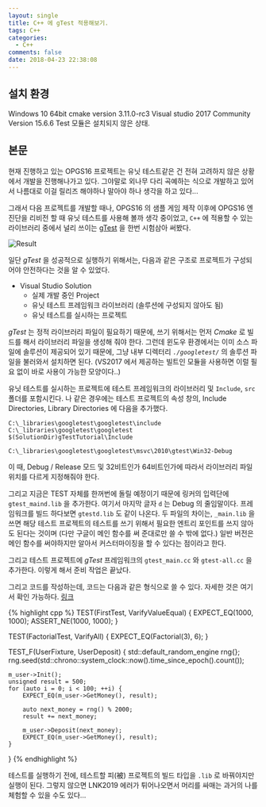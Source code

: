 ```yaml
---
layout: single
title: C++ 에 gTest 적용해보기.
tags: C++
categories:
  - C++
comments: false
date: 2018-04-23 22:38:08
---
```


<!-- more -->
## 설치 환경

Windows 10 64bit
cmake version 3.11.0-rc3
Visual studio 2017 Community Version 15.6.6
Test 모듈은 설치되지 않은 상태.

## 본문

현재 진행하고 있는 OPGS16 프로젝트는 유닛 테스트같은 건 전혀 고려하지 않은 상황에서 개발을 진행해나가고 있다. 그야말로 외나무 다리 곡예하는 식으로 개발하고 있어서 나름대로 이걸 릴리즈 해야하나 말아야 하나 생각을 하고 있다...

그래서 다음 프로젝트를 개발할 때나, OPGS16 의 샘플 게임 제작 이후에 OPGS16 엔진단을 리비전 할 때 유닛 테스트를 사용해 볼까 생각 중이었고, `C++` 에 적용할 수 있는 라이브러리 중에서 널리 쓰이는 [gTest](https://github.com/google/googletest) 을 한번 시험삼아 써봤다.

![Result](_1.PNG)

일단 *gTest* 을 성공적으로 실행하기 위해서는, 다음과 같은 구조로 프로젝트가 구성되어야 안전하다는 것을 알 수 있었다.

* Visual Studio Solution
  * 실제 개발 중인 Project
  * 유닛 테스트 프레임워크 라이브러리 (솔루션에 구성되지 않아도 됨)
  * 유닛 테스트를 실시하는 프로젝트 

*gTest* 는 정적 라이브러리 파일이 필요하기 때문에, 쓰기 위해서는 먼저 *Cmake* 로 빌드를 해서 라이브러리 파일을 생성해 줘야 한다. 그런데 윈도우 환경에서는 이미 소스 파일에 솔루션이 제공되어 있기 때문에, 그냥 내부 디렉터리 *`./googletest/`* 의 솔루션 파일을 불러와서 설치하면 된다. 
(VS2017 에서 제공하는 빌트인 모듈을 사용하면 이럴 필요 없이 바로 사용이 가능한 모양이다..)

유닛 테스트를 실시하는 프로젝트에 테스트 프레임워크의 라이브러리 및 `Include`, `src` 폴더를 포함시킨다. 나 같은 경우에는 테스트 프로젝트의 속성 창의, Include Directories, Library Directories 에 다음을 추가했다.

``` text
C:\_libraries\googletest\googletest\include
C:\_libraries\googletest\googletest
$(SolutionDir)gTestTutorial\Include
```

``` text
C:\_libraries\googletest\googletest\msvc\2010\gtest\Win32-Debug
```

이 때, Debug / Release 모드 및 32비트인가 64비트인가에 따라서 라이브러리 파일 위치를 다르게 지정해줘야 한다.

그리고 지금은 TEST 자체를 한꺼번에 돌릴 예정이기 때문에 링커의 입력단에 `gtest_maind.lib` 을 추가한다. 여기서 마지막 글자 `d` 는 Debug 의 줄임말이다. 프레임워크를 빌드 하다보면 `gtestd.lib` 도 같이 나온다. 두 파일의 차이는, `_main.lib` 을 쓰면 해당 테스트 프로젝트의 테스트를 쓰기 위해서 필요한 엔트리 포인트를 쓰지 않아도 된다는 것이며 (다만 구글이 메인 함수를 써 준대로만 쓸 수 밖에 없다.) 일반 버전은 메인 함수를 써야하지만 알아서 커스터마이징을 할 수 있다는 점이라고 한다.

그리고 테스트 프로젝트에 *gTest* 프레임워크의 `gtest_main.cc` 와 `gtest-all.cc` 을 추가한다. 이렇게 해서 준비 작업은 끝났다.

그리고 코드를 작성하는데, 코드는 다음과 같은 형식으로 쓸 수 있다. 자세한 것은 여기서 확인 가능하다. [링크](https://github.com/google/googletest/blob/master/googletest/docs/Primer.md#basic-concepts)

{% highlight cpp %}
TEST(FirstTest, VarifyValueEqual) {
    EXPECT_EQ(1000, 1000);
    ASSERT_NE(1000, 1000);
}

TEST(FactorialTest, VarifyAll) {
    EXPECT_EQ(Factorial(3), 6);
}

TEST_F(UserFixture, UserDeposit) {
    std::default_random_engine rng{};
    rng.seed(std::chrono::system_clock::now().time_since_epoch().count());

    m_user->Init();
    unsigned result = 500;
    for (auto i = 0; i < 100; ++i) {
        EXPECT_EQ(m_user->GetMoney(), result);

        auto next_money = rng() % 2000;
        result += next_money;

        m_user->Deposit(next_money);
        EXPECT_EQ(m_user->GetMoney(), result);
    }
}
{% endhighlight %}

테스트를 실행하기 전에, 테스트할 피(被) 프로젝트의 빌드 타입을 `.lib` 로 바꿔야지만 실행이 된다. 그렇지 않으면 LNK2019 에러가 튀어나오면서 머리를 싸매는 과거의 나를 체험할 수 있을 수도 있다...